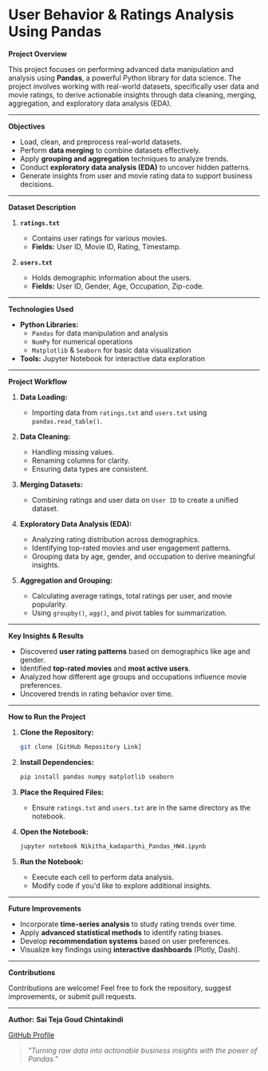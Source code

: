 # User Behavior & Ratings Analysis Using Pandas

**Project Overview**

This project focuses on performing advanced data manipulation and analysis using **Pandas**, a powerful Python library for data science. The project involves working with real-world datasets, specifically user data and movie ratings, to derive actionable insights through data cleaning, merging, aggregation, and exploratory data analysis (EDA).

---
 **Objectives**

- Load, clean, and preprocess real-world datasets.
- Perform **data merging** to combine datasets effectively.
- Apply **grouping and aggregation** techniques to analyze trends.
- Conduct **exploratory data analysis (EDA)** to uncover hidden patterns.
- Generate insights from user and movie rating data to support business decisions.

---

**Dataset Description**

1. **`ratings.txt`** 
   - Contains user ratings for various movies.  
   - **Fields:** User ID, Movie ID, Rating, Timestamp.

2. **`users.txt`**  
   - Holds demographic information about the users.  
   - **Fields:** User ID, Gender, Age, Occupation, Zip-code.

---

**Technologies Used**

- **Python Libraries:**
  - `Pandas` for data manipulation and analysis
  - `NumPy` for numerical operations
  - `Matplotlib` & `Seaborn` for basic data visualization
- **Tools:** Jupyter Notebook for interactive data exploration

---

**Project Workflow**

1. **Data Loading:**
   - Importing data from `ratings.txt` and `users.txt` using `pandas.read_table()`.

2. **Data Cleaning:**
   - Handling missing values.
   - Renaming columns for clarity.
   - Ensuring data types are consistent.

3. **Merging Datasets:**
   - Combining ratings and user data on `User ID` to create a unified dataset.

4. **Exploratory Data Analysis (EDA):**
   - Analyzing rating distribution across demographics.
   - Identifying top-rated movies and user engagement patterns.
   - Grouping data by age, gender, and occupation to derive meaningful insights.

5. **Aggregation and Grouping:**
   - Calculating average ratings, total ratings per user, and movie popularity.
   - Using `groupby()`, `agg()`, and pivot tables for summarization.

---

**Key Insights & Results**

- Discovered **user rating patterns** based on demographics like age and gender.
- Identified **top-rated movies** and **most active users**.
- Analyzed how different age groups and occupations influence movie preferences.
- Uncovered trends in rating behavior over time.

---

**How to Run the Project**

1. **Clone the Repository:**
   ```bash
   git clone [GitHub Repository Link]
   ```
2. **Install Dependencies:**
   ```bash
   pip install pandas numpy matplotlib seaborn
   ```
3. **Place the Required Files:**
   - Ensure `ratings.txt` and `users.txt` are in the same directory as the notebook.

4. **Open the Notebook:**
   ```bash
   jupyter notebook Nikitha_kadaparthi_Pandas_HW4.ipynb
   ```
5. **Run the Notebook:**
   - Execute each cell to perform data analysis.
   - Modify code if you'd like to explore additional insights.

---

**Future Improvements**

- Incorporate **time-series analysis** to study rating trends over time.
- Apply **advanced statistical methods** to identify rating biases.
- Develop **recommendation systems** based on user preferences.
- Visualize key findings using **interactive dashboards** (Plotly, Dash).

---

 **Contributions**

Contributions are welcome! Feel free to fork the repository, suggest improvements, or submit pull requests.

---

**Author:** 
**Sai Teja Goud Chintakindi**

[GitHub Profile](https://github.com/saitejagoudch)


> *"Turning raw data into actionable business insights with the power of Pandas."*

